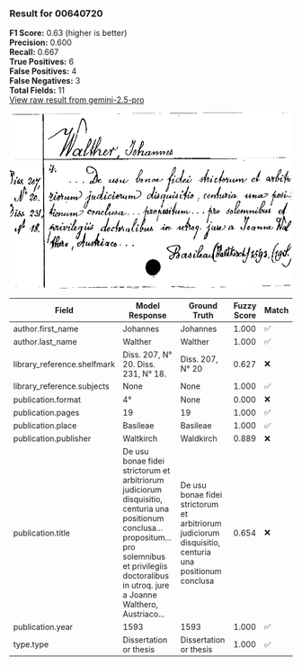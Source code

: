 ### Result for 00640720
**F1 Score:** 0.63 (higher is better)<br>**Precision:** 0.600<br>**Recall:** 0.667<br>**True Positives:** 6<br>**False Positives:** 4<br>**False Negatives:** 3<br>**Total Fields:** 11<br>[View raw result from gemini-2.5-pro](https://github.com/RISE-UNIBAS/humanities_data_benchmark/blob/main/results/2025-10-01/T0155/request_T0155_00640720.json)

<img src="https://github.com/RISE-UNIBAS/humanities_data_benchmark/blob/main/benchmarks/zettelkatalog/images/00640720.jpg?raw=true" alt="00640720" width="600px">

| Field | Model Response | Ground Truth | Fuzzy Score | Match |
|-------|----------------|--------------|-------------|-------|
| author.first_name | Johannes | Johannes | 1.000 | ✅ |
| author.last_name | Walther | Walther | 1.000 | ✅ |
| library_reference.shelfmark | Diss. 207, N° 20. Diss. 231, N° 18. | Diss. 207, N° 20 | 0.627 | ❌ |
| library_reference.subjects | None | None | 1.000 | ✅ |
| publication.format | 4° | None | 0.000 | ❌ |
| publication.pages | 19 | 19 | 1.000 | ✅ |
| publication.place | Basileae | Basileae | 1.000 | ✅ |
| publication.publisher | Waltkirch | Waldkirch | 0.889 | ❌ |
| publication.title | De usu bonae fidei strictorum et arbitriorum judiciorum disquisitio, centuria una positionum conclusa... propositum... pro solemnibus et privilegiis doctoralibus in utroq. jure a Joanne Walthero, Austriaco... | De usu bonae fidei strictorum et arbitriorum judiciorum disquisitio, centuria una positionum conclusa | 0.654 | ❌ |
| publication.year | 1593 | 1593 | 1.000 | ✅ |
| type.type | Dissertation or thesis | Dissertation or thesis | 1.000 | ✅ |
